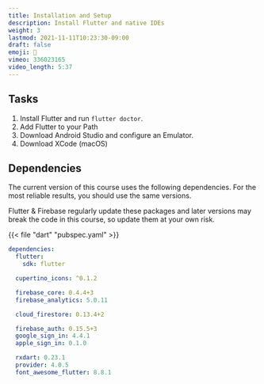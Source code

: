 ```yaml
---
title: Installation and Setup
description: Install Flutter and native IDEs
weight: 3
lastmod: 2021-11-11T10:23:30-09:00
draft: false
emoji: 👶
vimeo: 336023165
video_length: 5:37
---
```


## Tasks

1. Install Flutter and run `flutter doctor`.
1. Add Flutter to your Path
1. Download Android Studio and configure an Emulator.
1. Download XCode (macOS)

## Dependencies

The current version of this course uses the following dependencies. For the most reliable results, you should use the same versions.

Flutter & Firebase regularly update these packages and later versions may break the code in this course, so update them at your own risk. 

{{< file "dart" "pubspec.yaml" >}}
```yaml
dependencies:
  flutter:
    sdk: flutter

  cupertino_icons: ^0.1.2

  firebase_core: 0.4.4+3
  firebase_analytics: 5.0.11

  cloud_firestore: 0.13.4+2

  firebase_auth: 0.15.5+3
  google_sign_in: 4.4.1
  apple_sign_in: 0.1.0

  rxdart: 0.23.1
  provider: 4.0.5
  font_awesome_flutter: 8.8.1
```

